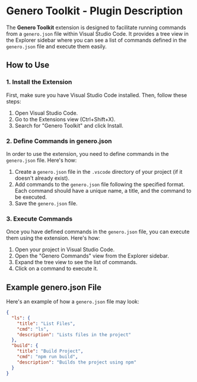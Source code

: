 # Genero Toolkit - Plugin Description

The **Genero Toolkit** extension is designed to facilitate running commands from a `genero.json` file within Visual Studio Code. It provides a tree view in the Explorer sidebar where you can see a list of commands defined in the `genero.json` file and execute them easily.

## How to Use

### 1. Install the Extension

First, make sure you have Visual Studio Code installed. Then, follow these steps:

1. Open Visual Studio Code.
2. Go to the Extensions view (Ctrl+Shift+X).
3. Search for "Genero Toolkit" and click Install.

### 2. Define Commands in genero.json

In order to use the extension, you need to define commands in the `genero.json` file. Here's how:

1. Create a `genero.json` file in the `.vscode` directory of your project (if it doesn't already exist).
2. Add commands to the `genero.json` file following the specified format. Each command should have a unique name, a title, and the command to be executed.
3. Save the `genero.json` file.

### 3. Execute Commands

Once you have defined commands in the `genero.json` file, you can execute them using the extension. Here's how:

1. Open your project in Visual Studio Code.
2. Open the "Genero Commands" view from the Explorer sidebar.
3. Expand the tree view to see the list of commands.
4. Click on a command to execute it.

## Example genero.json File

Here's an example of how a `genero.json` file may look:

```json
{
  "ls": {
    "title": "List Files",
    "cmd": "ls",
    "description": "Lists files in the project"
  },
  "build": {
    "title": "Build Project",
    "cmd": "npm run build",
    "description": "Builds the project using npm"
  }
}
```